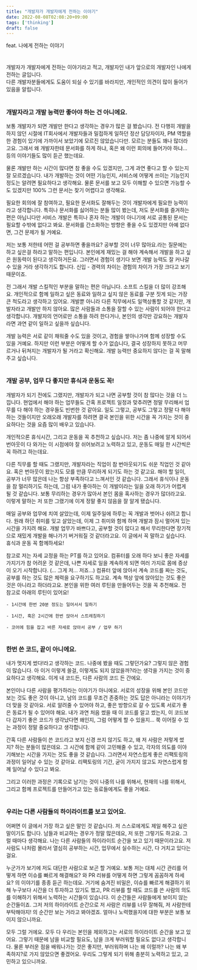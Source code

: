 ```yaml
---
title: "개발자가 개발자에게 전하는 이야기"
date: 2022-08-08T02:08:20+09:00
tags: ['thinking']
draft: false
---
```

feat. 나에게 전하는 이야기
<!--more--> 

#
개발자가 개발자에게 전하는 이야기라고 적고, 개발자인 내가 앞으로의 개발자인 나에게 전하는 글입니다.   
다른 개발자분들에게도 도움이 되실 수 있기를 바라지만, 개인적인 의견이 많이 들어가 있음을 알립니다.

#
### 개발자라고 개발 능력만 좋아야 하는 건 아니에요.

보통 개발자가 되면 개발만 한다고 생각하는 경우가 많은 걸 봤습니다. 전 다행히 개발을 하지 않던 시절에 IT회사에서 개발자들과 밀접하게 일하던 정산 담당자이자, PM 역할을 한 경험이 있기에 가까이서 보았기에 모르진 않았습니다만. 
모르는 분들도 꽤나 많더라고요. 
그래서 왜 개발자한테 문서화를 하게 하냐, 혹은 왜 이런 회의에 들어가야 하냐... 등의 이야기들도 많이 듣곤 했는데요.    

물론 개발만 하는 시간이 많다면 참 좋을 수도 있겠지만, 그게 과연 좋다고 할 수 있는지 잘 모르겠습니다. 
내가 개발하는 것이 어떤 기능인지, 서비스에 어떻게 쓰이는 기능인지 정도는 알려면 필요하다고 생각해요. 
물론 문서를 보고 모두 이해할 수 있으면 가능할 수도 있겠지만 100% 그런 문서는 찾기 어렵다고 생각해요.
    
필요한 회의에 잘 참여하고, 필요한 문서화도 잘해두는 것이 개발자에게 필요한 능력이라고 생각합니다. 
특히나 문서화를 싫어하는 분들 많이 봤는데, 저도 문서화를 즐겨하는 편은 아닙니다만 서비스 개발은 특히나 혼자 하는 개발이 아니기에 서로 공통된 문서는 필요할 수밖에 없다고 봐요. 
문서화를 간소화하는 방향은 좋을 수도 있겠지만 아예 없다면, 그건 문제가 될 거예요.   

저는 보통 저한테 어떤 걸 공부하면 좋을까요? 공부할 것이 너무 많아요.라는 질문에는 하고 싶은걸 하라고 말하는 편입니다. 본인에게 재밌는 걸 해야 계속해서 개발을 하고 싶은 원동력이 된다고 생각하거든요. 
그러면서 경험이 생기다 보면 개발 능력도 잘 커나갈 수 있을 거라 생각하기도 합니다. 신입 - 경력의 차이는 경험의 차이가 가장 크다고 보기 때문이죠.

전 그래서 개발 스킬적인 부분을 말하는 편은 아닙니다. 소프트 스킬을 더 많이 강조해요. 
개인적으로 함께 일하고 싶은 동료와 일하고 싶지 않은 동료를 구분 짓게 되는 가장 큰 척도라고 생각하고 있어요. 
개발뿐 아니라 다른 직무에서도 일맥상통할 것 같지만, 개발자라고 개발만 하지 않아요. 
많은 사람들과 소통을 잘할 수 있는 사람이 되어야 한다고 생각합니다. 
개발자의 언어로만 소통을 하려 한다거나, 본인의 생각만 강요하는 개발자라면 과연 같이 일하고 싶을까 싶습니다.   

개발 능력은 서로 같이 채워줄 수도 있을 것이고, 경험을 쌓아나가며 함께 성장할 수도 있을 거예요. 
하지만 이런 부분은 어떻게 할 수가 없습니다, 결국 성장하지 못하고 머무르거나 뒤쳐지는 개발자가 될 거라고 확신해요. 
개발 능력만 중요하지 않다는 걸 꼭 말해주고 싶습니다.


#
### 개발 공부, 업무 다 좋지만 휴식과 운동도 꼭!

개발자가 되기 전에도 그랬지만, 개발자가 되고 나면 공부할 것이 참 많다는 것을 더 느낍니다. 
현업에서 해야 하는 업무들도 간혹 프로젝트 일정과 맞추려면 정말 무리해서 업무를 다 해야 하는 경우들도 빈번한 것 같아요. 
일도 그렇고, 공부도 그렇고 정말 다 해야 하는 것들이지만 오래오래 개발자를 하려면 결국 본인을 위한 시간을 꼭 가지는 것이 중요하다는 것을 요즘 많이 배우고 있습니다.

개인적으론 휴식시간, 그리고 운동을 꼭 추천하고 싶습니다. 
저는 좀 나중에 알게 되어서 번아웃이 다 와가는 이 시점에야 잘 쉬어보려고 노력하고 있고, 운동도 매일 한 시간씩은 꼭 하려고 하는데요.   

다른 직무를 할 때도 그랬지만, 개발자라는 직업이 참 번아웃되기도 쉬운 직업인 것 같아요. 
혹은 번아웃이 왔는지도 모를 만큼 무리하게 되기도 하는 것 같고요. 
해야 할 일이, 공부가 너무 많은데 나는 항상 부족하다고 느껴서인 것 같습니다. 
그래서 휴식이나 운동을 참 멀리하기도 하는데, 그럼 내가 좋아하는 이 개발이라는 일을 오래 하기가 어렵게 될 것 같습니다. 
보통 무리하는 경우가 많아서 본인 몸을 혹사하는 경우가 많더라고요. 
이렇게 말하는 저 또한 그랬기에 이게 정말 좋지 않음을 잘 알게 됐습니다.

매일 공부와 업무에 치여 살았는데, 이제 일주일에 하루는 꼭 개발과 벗어나 쉬려고 합니다. 
원래 하던 취미를 잊고 살았는데, 이제 그 취미와 함께 하며 개발과 잠시 멀어져 있는 시간을 가지려 해요.
개발 업무가 바쁘다고, 공부할 것이 많다고 해서 무리한다면 장기적으로 재밌게 개발을 해나가기 버거워질 것 같더라고요. 
이 글에서 꼭 말하고 싶습니다. 휴식과 운동 꼭 함께하세요!

참고로 저는 자세 교정을 하는 PT를 하고 있어요. 
컴퓨터를 오래 하다 보니 좋은 자세를 가지기가 참 어려운 것 같은데, 나쁜 자세로 일을 계속하게 되면 여러 가지로 몸에 증상이 오기 시작합니다. (... 그게 저... 저죠...) 
컴퓨터 앞에 앉아서 계속 코드를 짜는 것도, 공부를 하는 것도 많은 체력을 요구하기도 하고요. 
계속 책상 앞에 앉아있는 것도 좋은 것은 아니라고 하더라고요. 
본인을 위한 여러 루틴을 만들어두는 것을 꼭 추천해요. 전 참고로 아래의 루틴이 있어요!

```
- 1시간에 한번 20분 정도는 일어서서 일하기

- 1시간, 혹은 2시간에 한번 앉아서 스트레칭하기

- 코어에 힘을 잡고 바른 자세로 앉아서 공부 / 업무 하기
```

#
### 한번 쓴 코드, 끝이 아니에요.

내가 멋지게 썼다!라고 생각하는 코드. 나중에 봤을 때도 그렇던가요? 
그렇지 않은 경험이 많습니다. 
아 이거 이렇게 쓸걸, 이렇게도 되지 않았을까?라는 생각을 가지는 것이 중요하다고 생각해요. 
이게 내 코드든, 다른 사람의 코드 든 간에요.

본인이나 다른 사람을 평가하라는 이야기가 아니에요. 
서로의 성장을 위해 본인 코드만 보는 것도 좋은 것이 아니고, 
남의 코드를 무조건 존중하는 것도 답은 아니라는 이야기가 더 맞을 것 같아요. 
서로 알려줄 수 있어야 하고, 좋은 방향으로 갈 수 있도록 서로가 좋은 동료가 될 수 있어야 해요. 
내가 과연 처음 썼을 때 이 코드를 알고 썼는지, 이 코드보다 갑자기 좋은 코드가 생각났다면 왜인지, 그럼 어떻게 할 수 있을지... 
쭉 이어질 수 있는 과정이 정말 중요하다고 생각합니다.

간혹 다른 사람들이 쓴 코드라고 보지 신경 쓰지 않기도 하고, 왜 저 사람은 저렇게 썼지? 하는 분들이 많은데요. 
그 시간에 함께 같이 고민해줄 수 있고, 각자의 의도를 이야기해보는 시간을 가지는 것도 좋을 것 같습니다. 
그러면서 자연스럽게 좋은 리팩토링의 과정이 일어날 수 있는 것 같아요. 
리팩토링의 기간, 굳이 가지지 않고도 자연스럽게 함께 일어날 수 있다고 봐요.

그리고 이러한 과정은 기록으로 남기는 것이 나중의 나를 위해서, 현재의 나를 위해서, 그리고 함께 프로젝트를 만들어가고 있는 동료들에게도 좋을 거예요.

#
### 우리는 다른 사람들의 하이라이트를 보고 있어요.

어쩌면 이 글에서 가장 하고 싶은 말인 것 같습니다. 
저 스스로에게도 제일 해주고 싶은 말이기도 합니다. 
남들과 비교하는 경우가 정말 많은데요, 저 또한 그렇기도 하고요. 
그럴 때마다 생각해요. 나는 다른 사람들의 하이라이트 순간을 보고 있기 때문이라고요. 
저 사람도 나처럼 몰라서 열심히 공부하는 시간, 업무에서 실수하는 시간, 다 거치고 있다는 걸요.

누군가가 보기에 저도 대단한 사람으로 보곤 할 거예요. 
보통 저는 대체 시간 관리를 어떻게 하면 이슈를 빠르게 해결해요? 와 PR 리뷰를 어떻게 하면 그렇게 꼼꼼하게 하세요? 의 이야기를 종종 듣곤 하는데요. 
거기에 숨겨진 비밀은, 이슈를 빠르게 해결하기 위해 누구보다 시간을 더 투자하고 있기도 했고, PR 리뷰를 할 때도 코드를 쓴 사람의 의도를 이해하기 위해서 노력하는 시간들이 있습니다. 
이 순간들은 사람들에게 보이지 않는 순간들이죠. 
그저 저의 하이라이트 순간으로 저 사람은 리뷰를 너무 잘해줘, 저 사람한테 부탁해야지! 의 순간만 보는 거라고 봐야겠죠. 얼마나 노력했을지에 대한 부분은 보통 보이지 않으니까요.

모두 그럴 거에요. 
모두 다 우리는 본인을 제외하고는 서로의 하이라이트 순간을 보고 있어요. 
그렇기 때문에 남을 비교할 필요도, 남을 크게 부러워할 필요도 없다고 생각합니다. 
물론 부러운 점을 배워나가는 것은 좋지만, 부러워하며 나는 왜 이럴까? 나는 왜 부족하지?로 가지 않았으면 좋겠어요. 
우리도 그렇게 되기 위해 충분히 노력하고 있고, 고민하고 있으니까요.